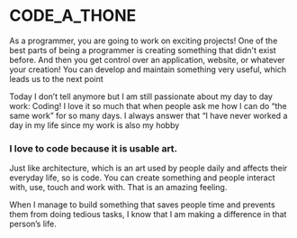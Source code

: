 # CODE_A_THONE

As a programmer, you are going to work on exciting projects! One of the best parts of being a programmer is creating something that didn't exist before. And then you get control over an application, website, or whatever your creation! You can develop and maintain something very useful, which leads us to the next point

Today I don’t tell anymore but I am still passionate about my day to day work: Coding!
I love it so much that when people ask me how I can do “the same work” for so many days. I always answer that “I have never worked a day in my life since my work is also my hobby

### I love to code because it is usable art.
Just like architecture, which is an art used by people daily and affects their everyday life, so is code. You can create something and people interact with, use, touch and work with. That is an amazing feeling.

When I manage to build something that saves people time and prevents them from doing tedious tasks, I know that I am making a difference in that person’s life. 

